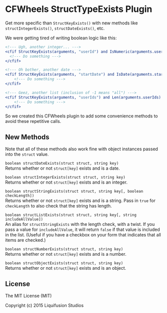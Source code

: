 # CFWheels StructTypeExists Plugin

Get more specific than `StructKeyExists()` with new methods like `structIntegerExists()`, `structDateExists()`, etc.

We were getting tired of writing boolean logic like this:

```coldfusion
<!--- Ugh, another integer... --->
<cfif StructKeyExists(arguments, "userId") and IsNumeric(arguments.userId) and IsValid("integer", arguments.userId)>
  <!--- Do something --->
</cfif>

<!--- Oh bother, another date --->
<cfif StructKeyExists(arguments, "startDate") and IsDate(arguments.startDate)>
	<!--- Do something --->
</cfif>

<!--- Geez, another list (inclusion of -1 means "all") --->
<cfif StructKeyExists(arguments, "userIds") and Len(arguments.userIds) and not ListFind(arguments.userIds, -1)>
	<!--- Do something --->
</cfif>
```

So we created this CFWheels plugin to add some convenience methods to avoid these repetitive calls.

## New Methods

Note that all of these methods also work fine with object instances passed into the `struct` value.

`boolean structDateExists(struct struct, string key)`<br />
Returns whether or not `struct[key]` exists and is a date.

`boolean structIntegerExists(struct struct, string key)`<br />
Returns whether or not `struct[key]` exists and is an integer.

`boolean structStringExists(struct struct, string key[, boolean checkLength])`<br />
Returns whether or not `struct[key]` exists and is a string. Pass in `true` for `checkLength` to also check that the string
has length.

`boolean structListExists(struct struct, string key[, string includeAllValue])`<br />
An alias for `structStringExists` with the length check, with a twist. If you pass a value for `includeAllValue`, it will
return `false` if that value is included in the list. (Useful if you have a checkbox on your form that indicates that all
items are checked.)

`boolean structNumberExists(struct struct, string key)`<br />
Returns whether or not `struct[key]` exists and is a number.

`boolean structObjectExists(struct struct, string key)`<br />
Returns whether or not `struct[key]` exists and is an object.

## License

The MIT License (MIT)

Copyright (c) 2015 Liquifusion Studios
